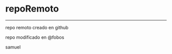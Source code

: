 # repoRemoto


******************************************************************

repo remoto creado en github 

repo modificado en @fobos



samuel
